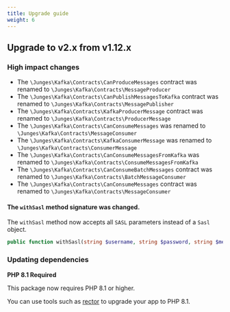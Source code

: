 ```yaml
---
title: Upgrade guide
weight: 6
---
```


## Upgrade to v2.x from v1.12.x

### High impact changes
 - The `\Junges\Kafka\Contracts\CanProduceMessages` contract was renamed to `\Junges\Kafka\Contracts\MessageProducer`
 - The `\Junges\Kafka\Contracts\CanPublishMessagesToKafka` contract was renamed to `\Junges\Kafka\Contracts\MessagePublisher`
- The `\Junges\Kafka\Contracts\KafkaProducerMessage` contract was renamed to `\Junges\Kafka\Contracts\ProducerMessage`
- The `\Junges\Kafka\Contracts\CanConsumeMessages` was renamed to `\Junges\Kafka\Contracts\MessageConsumer`
- The `\Junges\Kafka\Contracts\KafkaConsumerMessage` was renamed to `\Junges\Kafka\Contracts\ConsumerMessage`
- The `\Junges\Kafka\Contracts\CanConsumeMessagesFromKafka` was renamed to `\Junges\Kafka\Contracts\ConsumeMessagesFromKafka`
- The `\Junges\Kafka\Contracts\CanConsumeBatchMessages` contract was renamed to `\Junges\Kafka\Contracts\BatchMessageConsumer`
- The `\Junges\Kafka\Contracts\CanConsumeMessages` contract was renamed to `\Junges\Kafka\Contracts\MessageConsumer`

#### The `withSasl` method signature was changed.

The `withSasl` method now accepts all `SASL` parameters instead of a `Sasl` object.
```php
public function withSasl(string $username, string $password, string $mechanisms, string $securityProtocol = 'SASL_PLAINTEXT');
```

### Updating dependencies
**PHP 8.1 Required**

This package now requires PHP 8.1 or higher.

You can use tools such as [rector](https://github.com/rectorphp/rector) to upgrade your app to PHP 8.1.
